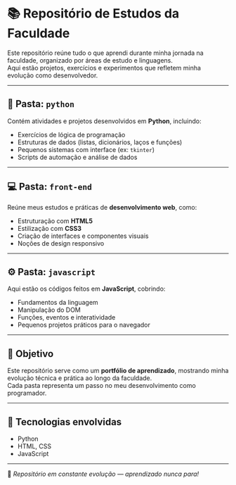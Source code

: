 # 📚 Repositório de Estudos da Faculdade

Este repositório reúne tudo o que aprendi durante minha jornada na faculdade, organizado por áreas de estudo e linguagens.  
Aqui estão projetos, exercícios e experimentos que refletem minha evolução como desenvolvedor.

---

## 🐍 Pasta: `python`
Contém atividades e projetos desenvolvidos em **Python**, incluindo:
- Exercícios de lógica de programação  
- Estruturas de dados (listas, dicionários, laços e funções)  
- Pequenos sistemas com interface (ex: `tkinter`)  
- Scripts de automação e análise de dados  

---

## 💻 Pasta: `front-end`
Reúne meus estudos e práticas de **desenvolvimento web**, como:
- Estruturação com **HTML5**  
- Estilização com **CSS3**  
- Criação de interfaces e componentes visuais  
- Noções de design responsivo  

---

## ⚙️ Pasta: `javascript`
Aqui estão os códigos feitos em **JavaScript**, cobrindo:
- Fundamentos da linguagem  
- Manipulação do DOM  
- Funções, eventos e interatividade  
- Pequenos projetos práticos para o navegador  

---

## 🎯 Objetivo
Este repositório serve como um **portfólio de aprendizado**, mostrando minha evolução técnica e prática ao longo da faculdade.  
Cada pasta representa um passo no meu desenvolvimento como programador.

---

## 🧠 Tecnologias envolvidas
- Python  
- HTML, CSS  
- JavaScript  

---

🧩 *Repositório em constante evolução — aprendizado nunca para!*
